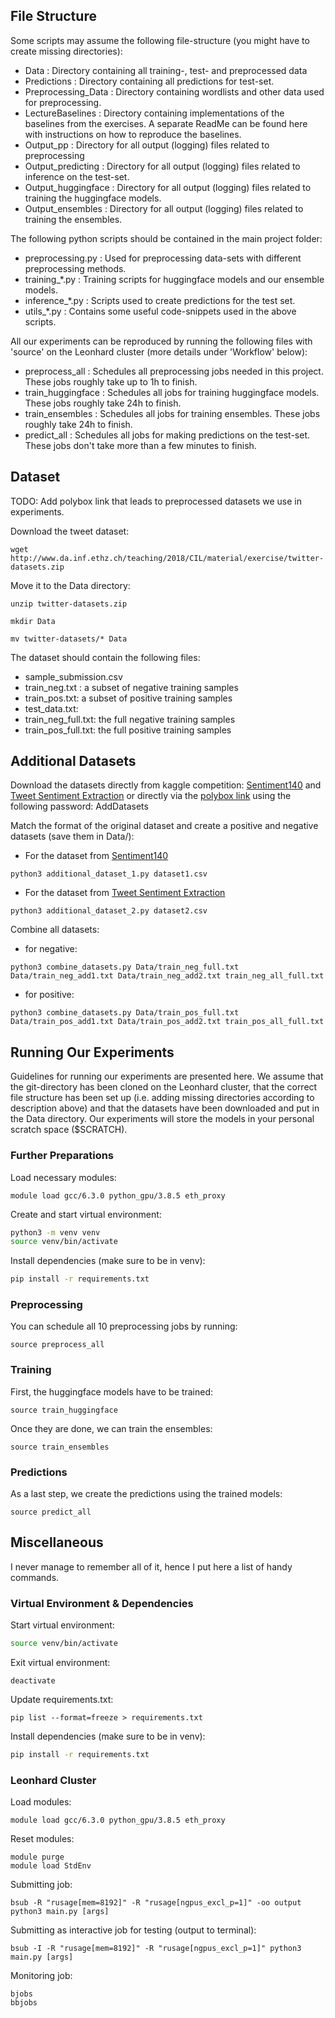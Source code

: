 ## File Structure
Some scripts may assume the following file-structure (you might have to create missing directories):
- Data : Directory containing all training-, test- and preprocessed data
- Predictions : Directory containing all predictions for test-set.
- Preprocessing_Data : Directory containing wordlists and other data used for preprocessing.
- LectureBaselines : Directory containing implementations of the baselines from the exercises. A separate ReadMe can be found here with instructions on how to reproduce the baselines.
- Output_pp : Directory for all output (logging) files related to preprocessing
- Output_predicting : Directory for all output (logging) files related to inference on the test-set.
- Output_huggingface : Directory for all output (logging) files related to training the huggingface models.
- Output_ensembles : Directory for all output (logging) files related to training the ensembles.

The following python scripts should be contained in the main project folder:
- preprocessing.py : Used for preprocessing data-sets with different preprocessing methods.
- training_*.py : Training scripts for huggingface models and our ensemble models.
- inference_*.py : Scripts used to create predictions for the test set.
- utils_*.py : Contains some useful code-snippets used in the above scripts.

All our experiments can be reproduced by running the following files with 'source' on the Leonhard cluster (more details under 'Workflow' below):
- preprocess_all : Schedules all preprocessing jobs needed in this project. These jobs roughly take up to 1h to finish.
- train_huggingface : Schedules all jobs for training huggingface models. These jobs roughly take 24h to finish.
- train_ensembles : Schedules all jobs for training ensembles. These jobs roughly take 24h to finish.
- predict_all : Schedules all jobs for making predictions on the test-set. These jobs don't take more than a few minutes to finish.

## Dataset

TODO: Add polybox link that leads to preprocessed datasets we use in experiments.

Download the tweet dataset:
```
wget http://www.da.inf.ethz.ch/teaching/2018/CIL/material/exercise/twitter-datasets.zip
```
Move it to the Data directory:
```
unzip twitter-datasets.zip

mkdir Data

mv twitter-datasets/* Data
```
The dataset should contain the following files:
- sample_submission.csv
- train_neg.txt : a subset of negative training samples
- train_pos.txt: a subset of positive training samples
- test_data.txt:
- train_neg_full.txt: the full negative training samples
- train_pos_full.txt: the full positive training samples

## Additional Datasets
Download the datasets directly from kaggle competition: [Sentiment140](https://www.kaggle.com/kazanova/sentiment140?select=training.1600000.processed.noemoticon.csv) and [Tweet Sentiment Extraction](https://www.kaggle.com/c/tweet-sentiment-extraction/data?select=train.csv) or directly via the [polybox link](https://polybox.ethz.ch/index.php/s/hKKm1H0hD4lmr6t) using the following password: AddDatasets


Match the format of the original dataset and create a positive and negative datasets (save them in Data/):
- For the dataset from [Sentiment140](https://www.kaggle.com/kazanova/sentiment140?select=training.1600000.processed.noemoticon.csv)
```
python3 additional_dataset_1.py dataset1.csv

```
- For the dataset from [Tweet Sentiment Extraction](https://www.kaggle.com/c/tweet-sentiment-extraction/data?select=train.csv)

```
python3 additional_dataset_2.py dataset2.csv

```
Combine all datasets:
- for negative:
```
python3 combine_datasets.py Data/train_neg_full.txt Data/train_neg_add1.txt Data/train_neg_add2.txt train_neg_all_full.txt

```
- for positive:
```
python3 combine_datasets.py Data/train_pos_full.txt Data/train_pos_add1.txt Data/train_pos_add2.txt train_pos_all_full.txt

```

## Running Our Experiments

Guidelines for running our experiments are presented here. We assume that the git-directory has been cloned on the Leonhard cluster, that the correct file structure has been set up (i.e. adding missing directories according to description above) and that the datasets have been downloaded and put in the Data directory. Our experiments will store the models in your personal scratch space ($SCRATCH). 

### Further Preparations

Load necessary modules:
```
module load gcc/6.3.0 python_gpu/3.8.5 eth_proxy
```
Create and start virtual environment:
```bash
python3 -m venv venv
source venv/bin/activate
```
Install dependencies (make sure to be in venv):
```bash
pip install -r requirements.txt
```

### Preprocessing
You can schedule all 10 preprocessing jobs by running:
```
source preprocess_all
```

### Training
First, the huggingface models have to be trained:
```
source train_huggingface
```
Once they are done, we can train the ensembles:
```
source train_ensembles
```

### Predictions
As a last step, we create the predictions using the trained models:
```
source predict_all
```

## Miscellaneous
I never manage to remember all of it, hence I put here a list of handy commands.

### Virtual Environment & Dependencies

Start virtual environment:
```bash
source venv/bin/activate
```

Exit virtual environment:
```
deactivate
```
Update requirements.txt:
```
pip list --format=freeze > requirements.txt
```
Install dependencies (make sure to be in venv):
```bash
pip install -r requirements.txt
```

### Leonhard Cluster

Load modules:
```
module load gcc/6.3.0 python_gpu/3.8.5 eth_proxy
```
Reset modules:
```
module purge
module load StdEnv
```
Submitting job:
```
bsub -R "rusage[mem=8192]" -R "rusage[ngpus_excl_p=1]" -oo output python3 main.py [args]
```
Submitting as interactive job for testing (output to terminal):
```
bsub -I -R "rusage[mem=8192]" -R "rusage[ngpus_excl_p=1]" python3 main.py [args]
```
Monitoring job:
```
bjobs
bbjobs
```

